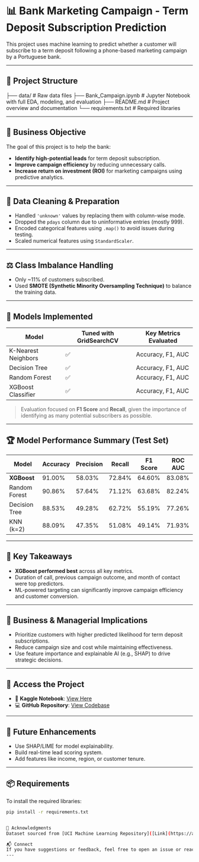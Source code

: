 # 📊 Bank Marketing Campaign - Term Deposit Subscription Prediction

This project uses machine learning to predict whether a customer will subscribe to a term deposit following a phone-based marketing campaign by a Portuguese bank.

---

## 📁 Project Structure
├── data/ # Raw data files
├── Bank_Campaign.ipynb # Jupyter Notebook with full EDA, modeling, and evaluation
├── README.md # Project overview and documentation
└── requirements.txt # Required libraries


---

## 🎯 Business Objective

The goal of this project is to help the bank:
- **Identify high-potential leads** for term deposit subscription.
- **Improve campaign efficiency** by reducing unnecessary calls.
- **Increase return on investment (ROI)** for marketing campaigns using predictive analytics.

---

## 🧹 Data Cleaning & Preparation

- Handled `'unknown'` values by replacing them with column-wise mode.
- Dropped the `pdays` column due to uninformative entries (mostly 999).
- Encoded categorical features using `.map()` to avoid issues during testing.
- Scaled numerical features using `StandardScaler`.

---

## ⚖️ Class Imbalance Handling

- Only ~11% of customers subscribed.
- Used **SMOTE (Synthetic Minority Oversampling Technique)** to balance the training data.

---

## 🤖 Models Implemented

| Model                | Tuned with GridSearchCV | Key Metrics Evaluated |
|----------------------|--------------------------|------------------------|
| K-Nearest Neighbors  | ✅                       | Accuracy, F1, AUC      |
| Decision Tree        | ✅                       | Accuracy, F1, AUC      |
| Random Forest        | ✅                       | Accuracy, F1, AUC      |
| XGBoost Classifier   | ✅                       | Accuracy, F1, AUC      |

> Evaluation focused on **F1 Score** and **Recall**, given the importance of identifying as many potential subscribers as possible.

---

## 🏆 Model Performance Summary (Test Set)

| Model         | Accuracy | Precision | Recall | F1 Score | ROC AUC |
|---------------|----------|-----------|--------|----------|---------|
| **XGBoost**   | 91.00%   | 58.03%    | 72.84% | 64.60%   | 83.08%  |
| Random Forest | 90.86%   | 57.64%    | 71.12% | 63.68%   | 82.24%  |
| Decision Tree | 88.53%   | 49.28%    | 62.72% | 55.19%   | 77.26%  |
| KNN (k=2)     | 88.09%   | 47.35%    | 51.08% | 49.14%   | 71.93%  |

---

## 📌 Key Takeaways

- **XGBoost performed best** across all key metrics.
- Duration of call, previous campaign outcome, and month of contact were top predictors.
- ML-powered targeting can significantly improve campaign efficiency and customer conversion.

---

## 🧠 Business & Managerial Implications

- Prioritize customers with higher predicted likelihood for term deposit subscriptions.
- Reduce campaign size and cost while maintaining effectiveness.
- Use feature importance and explainable AI (e.g., SHAP) to drive strategic decisions.

---

## 📂 Access the Project

- 🔗 **Kaggle Notebook**: [View Here](https://www.kaggle.com/code/demhazaje/bank-campaign)
- 💻 **GitHub Repository**: [View Codebase](https://github.com/demhazaje/Bank-Marketing-Campaign)

---

## 🚀 Future Enhancements

- Use SHAP/LIME for model explainability.
- Build real-time lead scoring system.
- Add features like income, region, or customer tenure.

---

## 📦 Requirements

To install the required libraries:

```bash
pip install -r requirements.txt


🙌 Acknowledgments
Dataset sourced from [UCI Machine Learning Repository]([Link](https://archive.ics.uci.edu/dataset/222/bank+marketing)), also [https://www.kaggle.com/datasets/pankajbhowmik/bank-marketing-campaign-subscriptions/data](Kaggle)

📬 Connect
If you have suggestions or feedback, feel free to open an issue or reach out via LinkedIn ([LinkedIn](https://www.linkedin.com/in/ejazahmed7/))
---



